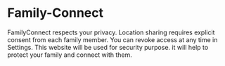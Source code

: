 # Family-Connect
FamilyConnect respects your privacy. Location sharing requires explicit consent from each family member. You can revoke access at any time in Settings. This website will be used for security purpose. it will help to protect your family and connect with them.
